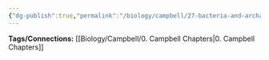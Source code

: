 ```yaml
---
{"dg-publish":true,"permalink":"/biology/campbell/27-bacteria-and-archaea/","dgHomeLink":true,"dgPassFrontmatter":true}
---
```


**Tags/Connections:**
[[Biology/Campbell/0. Campbell Chapters|0. Campbell Chapters]]